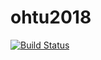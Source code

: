 # ohtu2018

[![Build Status](https://travis-ci.org/mluukkai/ohtu2018-viikko1.svg?branch=master)](https://travis-ci.org/mluukkai/ohtu2018-viikko1)
